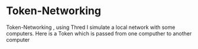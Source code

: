 # Token-Networking
Token-Networking , using Thred I simulate a local network with some computers. Here is a Token which is passed from one computher to another computer
